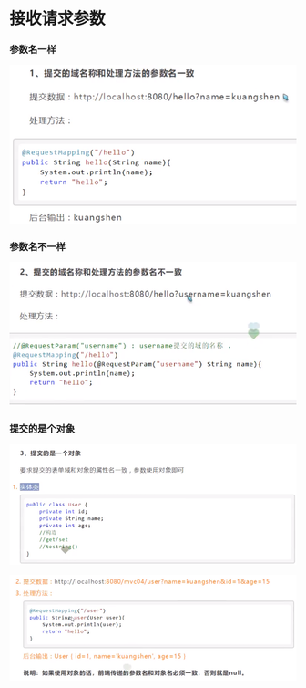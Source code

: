 # 接收请求参数

### 参数名一样

![](../.gitbook/assets/image%20%28155%29.png)

### 参数名不一样

![](../.gitbook/assets/image%20%28151%29.png)

### 提交的是个对象

![](../.gitbook/assets/image%20%28127%29.png)

![](../.gitbook/assets/image%20%28131%29.png)

